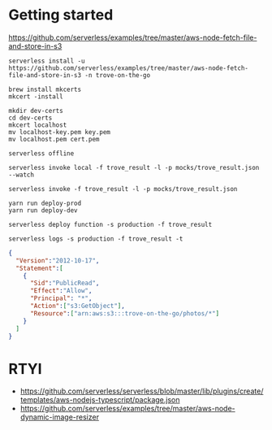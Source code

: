 # Getting started

https://github.com/serverless/examples/tree/master/aws-node-fetch-file-and-store-in-s3
```
serverless install -u https://github.com/serverless/examples/tree/master/aws-node-fetch-file-and-store-in-s3 -n trove-on-the-go
```

```
brew install mkcerts
mkcert -install

mkdir dev-certs
cd dev-certs
mkcert localhost
mv localhost-key.pem key.pem
mv localhost.pem cert.pem
```

```
serverless offline
```

```
serverless invoke local -f trove_result -l -p mocks/trove_result.json --watch
```

```
serverless invoke -f trove_result -l -p mocks/trove_result.json
```

```
yarn run deploy-prod
yarn run deploy-dev
```

```
serverless deploy function -s production -f trove_result
```

```
serverless logs -s production -f trove_result -t
```

```json
{
  "Version":"2012-10-17",
  "Statement":[
    {
      "Sid":"PublicRead",
      "Effect":"Allow",
      "Principal": "*",
      "Action":["s3:GetObject"],
      "Resource":["arn:aws:s3:::trove-on-the-go/photos/*"]
    }
  ]
}
```

# RTYI

- https://github.com/serverless/serverless/blob/master/lib/plugins/create/templates/aws-nodejs-typescript/package.json
- https://github.com/serverless/examples/tree/master/aws-node-dynamic-image-resizer

